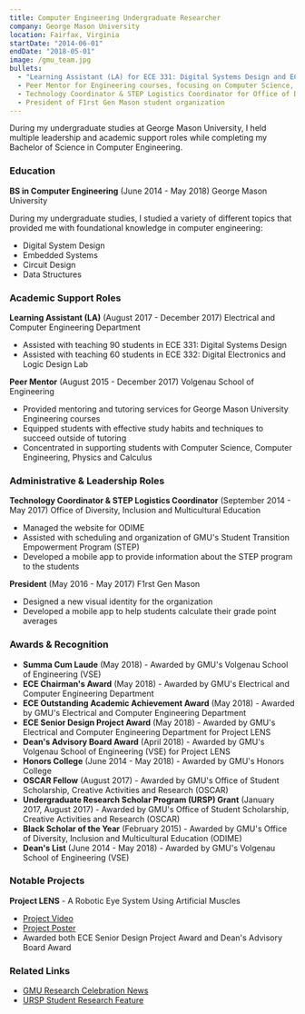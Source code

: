 ```yaml
---
title: Computer Engineering Undergraduate Researcher
company: George Mason University
location: Fairfax, Virginia
startDate: "2014-06-01"
endDate: "2018-05-01"
image: /gmu_team.jpg
bullets:
  - "Learning Assistant (LA) for ECE 331: Digital Systems Design and ECE 332: Digital Electronics and Logic Design Lab"
  - Peer Mentor for Engineering courses, focusing on Computer Science, Computer Engineering, Physics and Calculus
  - Technology Coordinator & STEP Logistics Coordinator for Office of Diversity, Inclusion and Multicultural Education
  - President of F1rst Gen Mason student organization
---
```


During my undergraduate studies at George Mason University, I held multiple leadership and academic support roles while completing my Bachelor of Science in Computer Engineering.

### Education

**BS in Computer Engineering** (June 2014 - May 2018)
George Mason University

During my undergraduate studies, I studied a variety of different topics that provided me with foundational knowledge in computer engineering:

- Digital System Design
- Embedded Systems
- Circuit Design
- Data Structures

### Academic Support Roles

**Learning Assistant (LA)** (August 2017 - December 2017)
Electrical and Computer Engineering Department

- Assisted with teaching 90 students in ECE 331: Digital Systems Design
- Assisted with teaching 60 students in ECE 332: Digital Electronics and Logic Design Lab

**Peer Mentor** (August 2015 - December 2017)
Volgenau School of Engineering

- Provided mentoring and tutoring services for George Mason University Engineering courses
- Equipped students with effective study habits and techniques to succeed outside of tutoring
- Concentrated in supporting students with Computer Science, Computer Engineering, Physics and Calculus

### Administrative & Leadership Roles

**Technology Coordinator & STEP Logistics Coordinator** (September 2014 - May 2017)
Office of Diversity, Inclusion and Multicultural Education

- Managed the website for ODIME
- Assisted with scheduling and organization of GMU's Student Transition Empowerment Program (STEP)
- Developed a mobile app to provide information about the STEP program to the students

**President** (May 2016 - May 2017)
F1rst Gen Mason

- Designed a new visual identity for the organization
- Developed a mobile app to help students calculate their grade point averages

### Awards & Recognition

- **Summa Cum Laude** (May 2018) - Awarded by GMU's Volgenau School of Engineering (VSE)
- **ECE Chairman's Award** (May 2018) - Awarded by GMU's Electrical and Computer Engineering Department
- **ECE Outstanding Academic Achievement Award** (May 2018) - Awarded by GMU's Electrical and Computer Engineering Department
- **ECE Senior Design Project Award** (May 2018) - Awarded by GMU's Electrical and Computer Engineering Department for Project LENS
- **Dean's Advisory Board Award** (April 2018) - Awarded by GMU's Volgenau School of Engineering (VSE) for Project LENS
- **Honors College** (June 2014 - May 2018) - Awarded by GMU's Honors College
- **OSCAR Fellow** (August 2017) - Awarded by GMU's Office of Student Scholarship, Creative Activities and Research (OSCAR)
- **Undergraduate Research Scholar Program (URSP) Grant** (January 2017, August 2017) - Awarded by GMU's Office of Student Scholarship, Creative Activities and Research (OSCAR)
- **Black Scholar of the Year** (February 2015) - Awarded by GMU's Office of Diversity, Inclusion and Multicultural Education (ODIME)
- **Dean's List** (June 2014 - May 2018) - Awarded by GMU's Volgenau School of Engineering (VSE)

### Notable Projects

**Project LENS** - A Robotic Eye System Using Artificial Muscles

- [Project Video](https://www.youtube.com/watch?v=6TalQVtu-Ss)
- [Project Poster](https://oshears.github.io/assets/docs/Project_LENS_Poster.pdf)
- Awarded both ECE Senior Design Project Award and Dean's Advisory Board Award

### Related Links

- [GMU Research Celebration News](https://content.sitemasonry.gmu.edu/news/2018-04/students-win-cash-prizes-their-work-undergraduate-research-celebration)
- [URSP Student Research Feature](https://studentsasscholarsgmu.blogspot.com/2017/04/ursp-student-osaze-shears-researches.html)